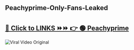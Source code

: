 
 ## Peachyprime-Only-Fans-Leaked

# <h2><a href="https://clipsfans.com/Peachyprime&ref=git">🔗 Click to LINKS ⏩⏩ 👉 🟢 Peachyprime </a></h2>

<a href="https://clipsfans.com/Peachyprime&ref=git" rel="nofollow" data-target="animated-image.originalLink"><img src="https://i.ibb.co.com/xMMVF88/686577567.gif" alt="Viral Video Original" style="max-width: 100%; display: inline-block;" data-target="animated-image.originalImage"></a>
